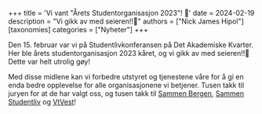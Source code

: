 +++
title = 'Vi vant "Årets Studentorganisasjon 2023"! 🎉'
date = 2024-02-19
description = "Vi gikk av med seieren!!💫"
authors = ["Nick James Hipol"]
[taxonomies]
categories = ["Nyheter"]
+++

<div class="pyro-container">
  <div class="pyro">
    <div class="before"></div>
    <div class="after"></div>
  </div>
</div>

Den 15. februar var vi på Studentlivkonferansen på Det Akademiske Kvarter. Her
ble årets studentorganisasjon 2023 kåret, og vi gikk av med seieren!!💫 Dette
var helt utrolig gøy!

Med disse midlene kan vi forbedre utstyret og tjenestene våre for å gi en enda
bedre opplevelse for alle organisasjonene vi betjener. Tusen takk til juryen for
at de har valgt oss, og tusen takk til [Sammen Bergen], [Sammen Studentliv] og
[VtVest]!

[Sammen Bergen]: https://www.instagram.com/sammenbergen/
[Sammen Studentliv]: https://www.instagram.com/sammenstudentliv/
[VtVest]: https://www.instagram.com/vtvest/

